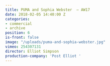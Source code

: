 ```yaml
---
title: PUMA and Sophia Webster  — AW17
date: 2018-02-05 14:40:00 Z
categories:
- commercial
- archive
position: 6
is-front: false
image: "/uploads/puma-and-sophia-webster.jpg"
vimeo: 254307131
director: Elliot Simpson
production-company: 'Post Elliot '
---
```


